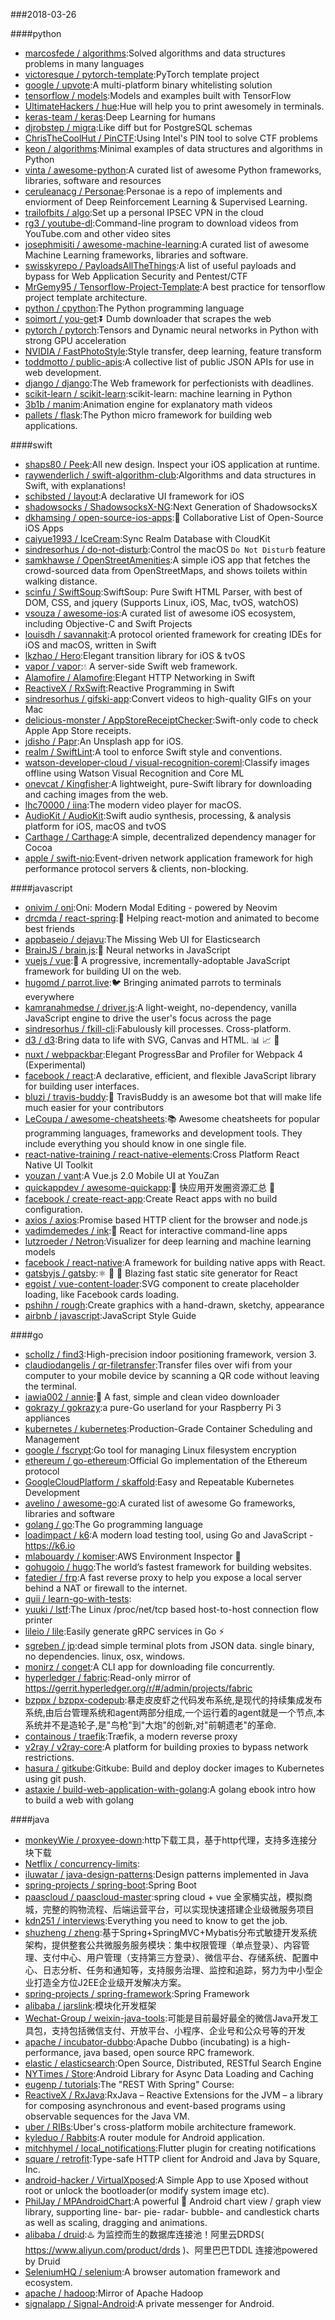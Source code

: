 ###2018-03-26

####python
* [marcosfede / algorithms](https://github.com/marcosfede/algorithms):Solved algorithms and data structures problems in many languages
* [victoresque / pytorch-template](https://github.com/victoresque/pytorch-template):PyTorch template project
* [google / upvote](https://github.com/google/upvote):A multi-platform binary whitelisting solution
* [tensorflow / models](https://github.com/tensorflow/models):Models and examples built with TensorFlow
* [UltimateHackers / hue](https://github.com/UltimateHackers/hue):Hue will help you to print awesomely in terminals.
* [keras-team / keras](https://github.com/keras-team/keras):Deep Learning for humans
* [djrobstep / migra](https://github.com/djrobstep/migra):Like diff but for PostgreSQL schemas
* [ChrisTheCoolHut / PinCTF](https://github.com/ChrisTheCoolHut/PinCTF):Using Intel's PIN tool to solve CTF problems
* [keon / algorithms](https://github.com/keon/algorithms):Minimal examples of data structures and algorithms in Python
* [vinta / awesome-python](https://github.com/vinta/awesome-python):A curated list of awesome Python frameworks, libraries, software and resources
* [ceruleanacg / Personae](https://github.com/ceruleanacg/Personae):Personae is a repo of implements and enviorment of Deep Reinforcement Learning & Supervised Learning.
* [trailofbits / algo](https://github.com/trailofbits/algo):Set up a personal IPSEC VPN in the cloud
* [rg3 / youtube-dl](https://github.com/rg3/youtube-dl):Command-line program to download videos from YouTube.com and other video sites
* [josephmisiti / awesome-machine-learning](https://github.com/josephmisiti/awesome-machine-learning):A curated list of awesome Machine Learning frameworks, libraries and software.
* [swisskyrepo / PayloadsAllTheThings](https://github.com/swisskyrepo/PayloadsAllTheThings):A list of useful payloads and bypass for Web Application Security and Pentest/CTF
* [MrGemy95 / Tensorflow-Project-Template](https://github.com/MrGemy95/Tensorflow-Project-Template):A best practice for tensorflow project template architecture.
* [python / cpython](https://github.com/python/cpython):The Python programming language
* [soimort / you-get](https://github.com/soimort/you-get):⏬ Dumb downloader that scrapes the web
* [pytorch / pytorch](https://github.com/pytorch/pytorch):Tensors and Dynamic neural networks in Python with strong GPU acceleration
* [NVIDIA / FastPhotoStyle](https://github.com/NVIDIA/FastPhotoStyle):Style transfer, deep learning, feature transform
* [toddmotto / public-apis](https://github.com/toddmotto/public-apis):A collective list of public JSON APIs for use in web development.
* [django / django](https://github.com/django/django):The Web framework for perfectionists with deadlines.
* [scikit-learn / scikit-learn](https://github.com/scikit-learn/scikit-learn):scikit-learn: machine learning in Python
* [3b1b / manim](https://github.com/3b1b/manim):Animation engine for explanatory math videos
* [pallets / flask](https://github.com/pallets/flask):The Python micro framework for building web applications.

####swift
* [shaps80 / Peek](https://github.com/shaps80/Peek):All new design. Inspect your iOS application at runtime.
* [raywenderlich / swift-algorithm-club](https://github.com/raywenderlich/swift-algorithm-club):Algorithms and data structures in Swift, with explanations!
* [schibsted / layout](https://github.com/schibsted/layout):A declarative UI framework for iOS
* [shadowsocks / ShadowsocksX-NG](https://github.com/shadowsocks/ShadowsocksX-NG):Next Generation of ShadowsocksX
* [dkhamsing / open-source-ios-apps](https://github.com/dkhamsing/open-source-ios-apps):📱 Collaborative List of Open-Source iOS Apps
* [caiyue1993 / IceCream](https://github.com/caiyue1993/IceCream):Sync Realm Database with CloudKit
* [sindresorhus / do-not-disturb](https://github.com/sindresorhus/do-not-disturb):Control the macOS `Do Not Disturb` feature
* [samkhawse / OpenStreetAmenities](https://github.com/samkhawse/OpenStreetAmenities):A simple iOS app that fetches the crowd-sourced data from OpenStreetMaps, and shows toilets within walking distance.
* [scinfu / SwiftSoup](https://github.com/scinfu/SwiftSoup):SwiftSoup: Pure Swift HTML Parser, with best of DOM, CSS, and jquery (Supports Linux, iOS, Mac, tvOS, watchOS)
* [vsouza / awesome-ios](https://github.com/vsouza/awesome-ios):A curated list of awesome iOS ecosystem, including Objective-C and Swift Projects
* [louisdh / savannakit](https://github.com/louisdh/savannakit):A protocol oriented framework for creating IDEs for iOS and macOS, written in Swift
* [lkzhao / Hero](https://github.com/lkzhao/Hero):Elegant transition library for iOS & tvOS
* [vapor / vapor](https://github.com/vapor/vapor):💧 A server-side Swift web framework.
* [Alamofire / Alamofire](https://github.com/Alamofire/Alamofire):Elegant HTTP Networking in Swift
* [ReactiveX / RxSwift](https://github.com/ReactiveX/RxSwift):Reactive Programming in Swift
* [sindresorhus / gifski-app](https://github.com/sindresorhus/gifski-app):Convert videos to high-quality GIFs on your Mac
* [delicious-monster / AppStoreReceiptChecker](https://github.com/delicious-monster/AppStoreReceiptChecker):Swift-only code to check Apple App Store receipts.
* [jdisho / Papr](https://github.com/jdisho/Papr):An Unsplash app for iOS.
* [realm / SwiftLint](https://github.com/realm/SwiftLint):A tool to enforce Swift style and conventions.
* [watson-developer-cloud / visual-recognition-coreml](https://github.com/watson-developer-cloud/visual-recognition-coreml):Classify images offline using Watson Visual Recognition and Core ML
* [onevcat / Kingfisher](https://github.com/onevcat/Kingfisher):A lightweight, pure-Swift library for downloading and caching images from the web.
* [lhc70000 / iina](https://github.com/lhc70000/iina):The modern video player for macOS.
* [AudioKit / AudioKit](https://github.com/AudioKit/AudioKit):Swift audio synthesis, processing, & analysis platform for iOS, macOS and tvOS
* [Carthage / Carthage](https://github.com/Carthage/Carthage):A simple, decentralized dependency manager for Cocoa
* [apple / swift-nio](https://github.com/apple/swift-nio):Event-driven network application framework for high performance protocol servers & clients, non-blocking.

####javascript
* [onivim / oni](https://github.com/onivim/oni):Oni: Modern Modal Editing - powered by Neovim
* [drcmda / react-spring](https://github.com/drcmda/react-spring):🙌 Helping react-motion and animated to become best friends
* [appbaseio / dejavu](https://github.com/appbaseio/dejavu):The Missing Web UI for Elasticsearch
* [BrainJS / brain.js](https://github.com/BrainJS/brain.js):🤖 Neural networks in JavaScript
* [vuejs / vue](https://github.com/vuejs/vue):🖖 A progressive, incrementally-adoptable JavaScript framework for building UI on the web.
* [hugomd / parrot.live](https://github.com/hugomd/parrot.live):🐦 Bringing animated parrots to terminals everywhere
* [kamranahmedse / driver.js](https://github.com/kamranahmedse/driver.js):A light-weight, no-dependency, vanilla JavaScript engine to drive the user's focus across the page
* [sindresorhus / fkill-cli](https://github.com/sindresorhus/fkill-cli):Fabulously kill processes. Cross-platform.
* [d3 / d3](https://github.com/d3/d3):Bring data to life with SVG, Canvas and HTML. 📊 📈 🎉
* [nuxt / webpackbar](https://github.com/nuxt/webpackbar):Elegant ProgressBar and Profiler for Webpack 4 (Experimental)
* [facebook / react](https://github.com/facebook/react):A declarative, efficient, and flexible JavaScript library for building user interfaces.
* [bluzi / travis-buddy](https://github.com/bluzi/travis-buddy):🚀 TravisBuddy is an awesome bot that will make life much easier for your contributors
* [LeCoupa / awesome-cheatsheets](https://github.com/LeCoupa/awesome-cheatsheets):📚 Awesome cheatsheets for popular programming languages, frameworks and development tools. They include everything you should know in one single file.
* [react-native-training / react-native-elements](https://github.com/react-native-training/react-native-elements):Cross Platform React Native UI Toolkit
* [youzan / vant](https://github.com/youzan/vant):A Vue.js 2.0 Mobile UI at YouZan
* [quickappdev / awesome-quickapp](https://github.com/quickappdev/awesome-quickapp):💯 快应用开发圈资源汇总 💯
* [facebook / create-react-app](https://github.com/facebook/create-react-app):Create React apps with no build configuration.
* [axios / axios](https://github.com/axios/axios):Promise based HTTP client for the browser and node.js
* [vadimdemedes / ink](https://github.com/vadimdemedes/ink):🌈 React for interactive command-line apps
* [lutzroeder / Netron](https://github.com/lutzroeder/Netron):Visualizer for deep learning and machine learning models
* [facebook / react-native](https://github.com/facebook/react-native):A framework for building native apps with React.
* [gatsbyjs / gatsby](https://github.com/gatsbyjs/gatsby):⚛️ 📄 🚀 Blazing fast static site generator for React
* [egoist / vue-content-loader](https://github.com/egoist/vue-content-loader):SVG component to create placeholder loading, like Facebook cards loading.
* [pshihn / rough](https://github.com/pshihn/rough):Create graphics with a hand-drawn, sketchy, appearance
* [airbnb / javascript](https://github.com/airbnb/javascript):JavaScript Style Guide

####go
* [schollz / find3](https://github.com/schollz/find3):High-precision indoor positioning framework, version 3.
* [claudiodangelis / qr-filetransfer](https://github.com/claudiodangelis/qr-filetransfer):Transfer files over wifi from your computer to your mobile device by scanning a QR code without leaving the terminal.
* [iawia002 / annie](https://github.com/iawia002/annie):👾 A fast, simple and clean video downloader
* [gokrazy / gokrazy](https://github.com/gokrazy/gokrazy):a pure-Go userland for your Raspberry Pi 3 appliances
* [kubernetes / kubernetes](https://github.com/kubernetes/kubernetes):Production-Grade Container Scheduling and Management
* [google / fscrypt](https://github.com/google/fscrypt):Go tool for managing Linux filesystem encryption
* [ethereum / go-ethereum](https://github.com/ethereum/go-ethereum):Official Go implementation of the Ethereum protocol
* [GoogleCloudPlatform / skaffold](https://github.com/GoogleCloudPlatform/skaffold):Easy and Repeatable Kubernetes Development
* [avelino / awesome-go](https://github.com/avelino/awesome-go):A curated list of awesome Go frameworks, libraries and software
* [golang / go](https://github.com/golang/go):The Go programming language
* [loadimpact / k6](https://github.com/loadimpact/k6):A modern load testing tool, using Go and JavaScript - https://k6.io
* [mlabouardy / komiser](https://github.com/mlabouardy/komiser):AWS Environment Inspector 👮
* [gohugoio / hugo](https://github.com/gohugoio/hugo):The world’s fastest framework for building websites.
* [fatedier / frp](https://github.com/fatedier/frp):A fast reverse proxy to help you expose a local server behind a NAT or firewall to the internet.
* [quii / learn-go-with-tests](https://github.com/quii/learn-go-with-tests):
* [yuuki / lstf](https://github.com/yuuki/lstf):The Linux /proc/net/tcp based host-to-host connection flow printer
* [lileio / lile](https://github.com/lileio/lile):Easily generate gRPC services in Go ⚡️
* [sgreben / jp](https://github.com/sgreben/jp):dead simple terminal plots from JSON data. single binary, no dependencies. linux, osx, windows.
* [monirz / conget](https://github.com/monirz/conget):A CLI app for downloading file concurrently.
* [hyperledger / fabric](https://github.com/hyperledger/fabric):Read-only mirror of https://gerrit.hyperledger.org/r/#/admin/projects/fabric
* [bzppx / bzppx-codepub](https://github.com/bzppx/bzppx-codepub):暴走皮皮虾之代码发布系统,是现代的持续集成发布系统,由后台管理系统和agent两部分组成,一个运行着的agent就是一个节点,本系统并不是造轮子,是"鸟枪"到"大炮"的创新,对"前朝遗老"的革命.
* [containous / traefik](https://github.com/containous/traefik):Træfik, a modern reverse proxy
* [v2ray / v2ray-core](https://github.com/v2ray/v2ray-core):A platform for building proxies to bypass network restrictions.
* [hasura / gitkube](https://github.com/hasura/gitkube):Gitkube: Build and deploy docker images to Kubernetes using git push.
* [astaxie / build-web-application-with-golang](https://github.com/astaxie/build-web-application-with-golang):A golang ebook intro how to build a web with golang

####java
* [monkeyWie / proxyee-down](https://github.com/monkeyWie/proxyee-down):http下载工具，基于http代理，支持多连接分块下载
* [Netflix / concurrency-limits](https://github.com/Netflix/concurrency-limits):
* [iluwatar / java-design-patterns](https://github.com/iluwatar/java-design-patterns):Design patterns implemented in Java
* [spring-projects / spring-boot](https://github.com/spring-projects/spring-boot):Spring Boot
* [paascloud / paascloud-master](https://github.com/paascloud/paascloud-master):spring cloud + vue 全家桶实战，模拟商城，完整的购物流程、后端运营平台，可以实现快速搭建企业级微服务项目
* [kdn251 / interviews](https://github.com/kdn251/interviews):Everything you need to know to get the job.
* [shuzheng / zheng](https://github.com/shuzheng/zheng):基于Spring+SpringMVC+Mybatis分布式敏捷开发系统架构，提供整套公共微服务服务模块：集中权限管理（单点登录）、内容管理、支付中心、用户管理（支持第三方登录）、微信平台、存储系统、配置中心、日志分析、任务和通知等，支持服务治理、监控和追踪，努力为中小型企业打造全方位J2EE企业级开发解决方案。
* [spring-projects / spring-framework](https://github.com/spring-projects/spring-framework):Spring Framework
* [alibaba / jarslink](https://github.com/alibaba/jarslink):模块化开发框架
* [Wechat-Group / weixin-java-tools](https://github.com/Wechat-Group/weixin-java-tools):可能是目前最好最全的微信Java开发工具包，支持包括微信支付、开放平台、小程序、企业号和公众号等的开发
* [apache / incubator-dubbo](https://github.com/apache/incubator-dubbo):Apache Dubbo (incubating) is a high-performance, java based, open source RPC framework.
* [elastic / elasticsearch](https://github.com/elastic/elasticsearch):Open Source, Distributed, RESTful Search Engine
* [NYTimes / Store](https://github.com/NYTimes/Store):Android Library for Async Data Loading and Caching
* [eugenp / tutorials](https://github.com/eugenp/tutorials):The "REST With Spring" Course:
* [ReactiveX / RxJava](https://github.com/ReactiveX/RxJava):RxJava – Reactive Extensions for the JVM – a library for composing asynchronous and event-based programs using observable sequences for the Java VM.
* [uber / RIBs](https://github.com/uber/RIBs):Uber's cross-platform mobile architecture framework.
* [kyleduo / Rabbits](https://github.com/kyleduo/Rabbits):A router module for Android application.
* [mitchhymel / local_notifications](https://github.com/mitchhymel/local_notifications):Flutter plugin for creating notifications
* [square / retrofit](https://github.com/square/retrofit):Type-safe HTTP client for Android and Java by Square, Inc.
* [android-hacker / VirtualXposed](https://github.com/android-hacker/VirtualXposed):A Simple App to use Xposed without root or unlock the bootloader(or modify system image etc).
* [PhilJay / MPAndroidChart](https://github.com/PhilJay/MPAndroidChart):A powerful 🚀 Android chart view / graph view library, supporting line- bar- pie- radar- bubble- and candlestick charts as well as scaling, dragging and animations.
* [alibaba / druid](https://github.com/alibaba/druid):♨️ 为监控而生的数据库连接池！阿里云DRDS( https://www.aliyun.com/product/drds )、阿里巴巴TDDL 连接池powered by Druid
* [SeleniumHQ / selenium](https://github.com/SeleniumHQ/selenium):A browser automation framework and ecosystem.
* [apache / hadoop](https://github.com/apache/hadoop):Mirror of Apache Hadoop
* [signalapp / Signal-Android](https://github.com/signalapp/Signal-Android):A private messenger for Android.
